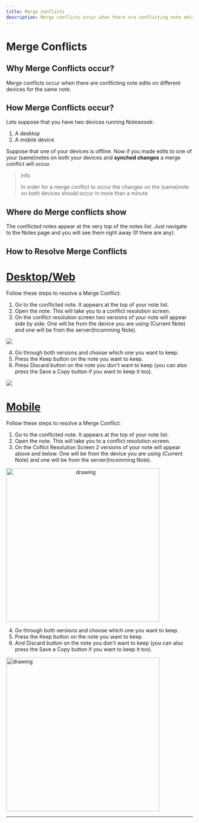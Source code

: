 ```yaml
---
title: Merge Conflicts
description: Merge conflicts occur when there are conflicting note edits on different devices for the same note.
---
```


# Merge Conflicts

## Why Merge Conflicts occur?

Merge conflicts occur when there are conflicting note edits on different devices for the same note.

## How Merge Conflicts occur?

Lets suppose that you have two devices running Notesnook:

1. A desktop
2. A mobile device

Suppose that one of your devices is offline. Now if you made edits to one of your (same)notes on both your devices and **synched changes** a merge conflict will occur.

> info
>
> In order for a merge conflict to occur the changes on the (same)note on both devices should occur in more than a minute

## Where do Merge conflicts show

The conflicted notes appear at the very top of the notes list. Just navigate to the Notes page and you will see them right away (If there are any).

## How to Resolve Merge Conflicts

# [Desktop/Web](#/tab/web)

Follow these steps to resolve a Merge Conflict:

1. Go to the conflicted note. It appears at the top of your note list.
2. Open the note. This will take you to a conflict resolution screen.
3. On the conflict resolution screen two versions of your note will appear side by side. One will be from the device you are using (Current Note) and one will be from the server(Incomming Note).

![](/merge-conflicts-1.png)

4. Go through both versions and choose which one you want to keep.
5. Press the Keep button on the note you want to keep.
6. Press Discard button on the note you don't want to keep (you can also press the Save a Copy button if you want to keep it too).

![](/merge-conflicts-2.png)

# [Mobile](#/tab/mobile)

Follow these steps to resolve a Merge Conflict:

1. Go to the conflicted note. It appears at the top of your note list.
2. Open the note. This will take you to a conflict resolution screen.
3. On the Coflict Resolution Screen 2 versions of your note will appear above and below. One will be from the device you are using (Current Note) and one will be from the server(Incomming Note).

<img src="/merge-conflicts-mobile-1.png" alt="drawing" width="414" style="text-align:center"/>

4. Go through both versions and choose which one you want to keep.
5. Press the Keep button on the note you want to keep.
6. And Discard button on the note you don't want to keep (you can also press the Save a Copy button if you want to keep it too).

<img src="/merge-conflicts-mobile-2.png" alt="drawing" width="414"/>

---

